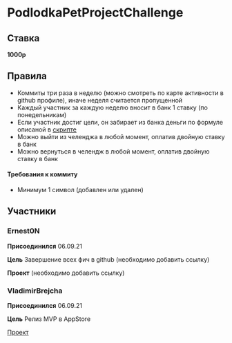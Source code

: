 # PodlodkaPetProjectChallenge


## Ставка

**1000р**

## Правила

- Коммиты три раза в неделю (можно смотреть по карте активности в github профиле), иначе неделя считается пропущенной
- Каждый участник за каждую неделю вносит в банк 1 ставку (по понедельникам)
- Если участник достиг цели, он забирает из банка деньги по формуле описаной в [скрипте](https://github.com/VladimirBrejcha/PodlodkaPetProjectChallenge/blob/main/ChallengeWinCalculator.swift)
- Можно выйти из челенджа в любой момент, оплатив двойную ставку в банк
- Можно вернуться в челендж в любой момент, оплатив двойную ставку в банк

#### Требования к коммиту

- Минимум 1 символ (добавлен или удален)

## Участники

### Ernest0N

**Присоединился** 06.09.21

**Цель** Завершение всех фич в github (необходимо добавить ссылку)

**Проект** (необходимо добавить ссылку)

### VladimirBrejcha

**Присоединился** 06.09.21

**Цель** Релиз MVP в AppStore

[Проект](https://github.com/VladimirBrejcha/Rise)
